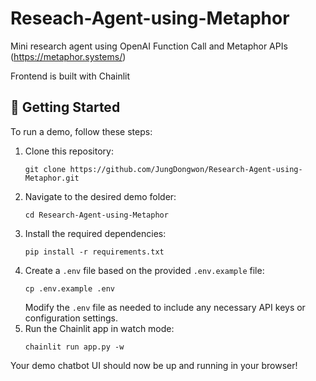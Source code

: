 # Reseach-Agent-using-Metaphor

Mini research agent using OpenAI Function Call and Metaphor APIs (https://metaphor.systems/)

Frontend is built with Chainlit

## 🚀 Getting Started

To run a demo, follow these steps:

1. Clone this repository:
   ```
   git clone https://github.com/JungDongwon/Research-Agent-using-Metaphor.git
   ```
2. Navigate to the desired demo folder:
   ```
   cd Research-Agent-using-Metaphor
   ```
3. Install the required dependencies:
   ```
   pip install -r requirements.txt
   ```
4. Create a `.env` file based on the provided `.env.example` file:
   ```
   cp .env.example .env
   ```
   Modify the `.env` file as needed to include any necessary API keys or configuration settings.
5. Run the Chainlit app in watch mode:
   ```
   chainlit run app.py -w
   ```

Your demo chatbot UI should now be up and running in your browser!
